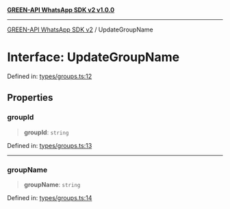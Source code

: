 [**GREEN-API WhatsApp SDK v2 v1.0.0**](../README.md)

***

[GREEN-API WhatsApp SDK v2](../globals.md) / UpdateGroupName

# Interface: UpdateGroupName

Defined in: [types/groups.ts:12](https://github.com/green-api/whatsapp-api-client-js-v2/blob/6c31521abaa4e85365f3538298181cae99417bce/src/types/groups.ts#L12)

## Properties

### groupId

> **groupId**: `string`

Defined in: [types/groups.ts:13](https://github.com/green-api/whatsapp-api-client-js-v2/blob/6c31521abaa4e85365f3538298181cae99417bce/src/types/groups.ts#L13)

***

### groupName

> **groupName**: `string`

Defined in: [types/groups.ts:14](https://github.com/green-api/whatsapp-api-client-js-v2/blob/6c31521abaa4e85365f3538298181cae99417bce/src/types/groups.ts#L14)
